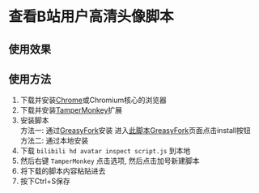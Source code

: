 # 查看B站用户高清头像脚本

## 使用效果



## 使用方法
1. 下载并安装[Chrome](https://www.google.com/chrome/)或Chromium核心的浏览器
2. 下载并安装[TamperMonkey](https://chrome.google.com/webstore/detail/tampermonkey/dhdgffkkebhmkfjojejmpbldmpobfkfo)扩展 
3. 安装脚本  
方法一: 通过[GreasyFork](https://greasyfork.org/zh-CN)安装
进入[此脚本GreasyFork]()页面点击install按钮   
方法二: 通过本地安装
1. 下载 `bilibili hd avatar inspect script.js` 到本地
2. 然后右键 `TamperMonkey` 点击选项, 然后点击加号新建脚本
3. 将下载的脚本内容粘贴进去
4. 按下Ctrl+S保存
